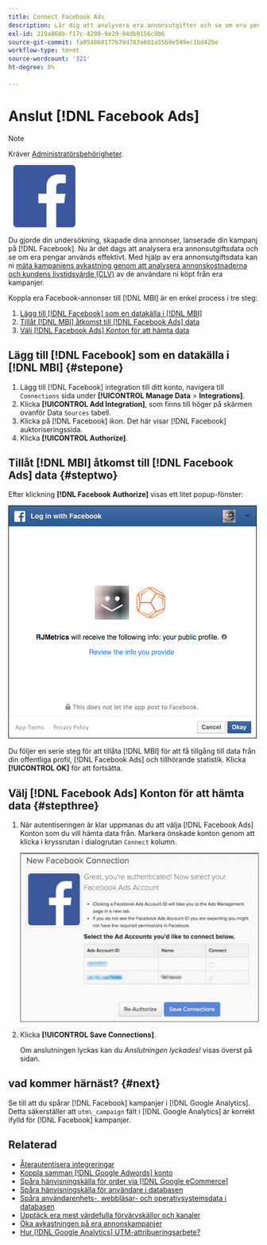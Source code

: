 ```yaml
---
title: Connect Facebook Ads
description: Lär dig att analysera era annonsutgifter och se om era pengar används effektivt.
exl-id: 219a868b-f17c-4299-9e29-94db9156c9b6
source-git-commit: fa954868177b79d703a601a55b9e549ec1bd425e
workflow-type: tm+mt
source-wordcount: '321'
ht-degree: 0%

---
```


# Anslut [!DNL Facebook Ads]

>[!NOTE]
>
>Kräver [Administratörsbehörigheter](../../../administrator/user-management/user-management.md).

![](../../../assets/Facebook_Logo.png)

Du gjorde din undersökning, skapade dina annonser, lanserade din kampanj på [!DNL Facebook]. Nu är det dags att analysera era annonsutgiftsdata och se om era pengar används effektivt. Med hjälp av era annonsutgiftsdata kan ni [mäta kampanjens avkastning genom att analysera annonskostnaderna och kundens livstidsvärde (CLV)](../../../data-analyst/analysis/roi-ad-camp.md) av de användare ni köpt från era kampanjer.

Koppla era Facebook-annonser till [!DNL MBI] är en enkel process i tre steg:

1. [Lägg till [!DNL Facebook] som en datakälla i [!DNL MBI]](#stepone)
1. [Tillåt [!DNL MBI] åtkomst till [!DNL Facebook Ads] data](#steptwo)
1. [Välj [!DNL Facebook Ads] Konton för att hämta data](#stepthree)

## Lägg till [!DNL Facebook] som en datakälla i [!DNL MBI] {#stepone}

1. Lägg till [!DNL Facebook] integration till ditt konto, navigera till `Connections` sida under **[!UICONTROL Manage Data** > **Integrations]**.
1. Klicka **[!UICONTROL Add Integration]**, som finns till höger på skärmen ovanför Data `Sources` tabell.
1. Klicka på [!DNL Facebook] ikon. Det här visar [!DNL Facebook] auktoriseringssida.
1. Klicka **[!UICONTROL Authorize]**.

## Tillåt [!DNL MBI] åtkomst till [!DNL Facebook Ads] data {#steptwo}

Efter klickning **[!DNL Facebook Authorize]** visas ett litet popup-fönster:

![](../../../assets/Facebook_Access_Popup.png)

Du följer en serie steg för att tillåta [!DNL MBI] för att få tillgång till data från din offentliga profil, [!DNL Facebook Ads] och tillhörande statistik. Klicka **[!UICONTROL OK]** för att fortsätta.

## Välj [!DNL Facebook Ads] Konton för att hämta data {#stepthree}

1. När autentiseringen är klar uppmanas du att välja [!DNL Facebook Ads] Konton som du vill hämta data från. Markera önskade konton genom att klicka i kryssrutan i dialogrutan `Connect` kolumn.

   ![](../../../assets/Facebook_Ad_Accounts.png)

1. Klicka **[!UICONTROL Save Connections]**.

   Om anslutningen lyckas kan du *Anslutningen lyckades!* visas överst på sidan.

## vad kommer härnäst? {#next}

Se till att du spårar [!DNL Facebook] kampanjer i [!DNL Google Analytics]. Detta säkerställer att `utm\_campaign` fält i [!DNL Google Analytics] är korrekt ifylld för [!DNL Facebook] kampanjer.

## Relaterad

* [Återautentisera integreringar](https://experienceleague.adobe.com/docs/commerce-knowledge-base/kb/how-to/mbi-reauthenticating-integrations.html?lang=en)
* [Koppla samman [!DNL Google Adwords] konto](../integrations/google-ecommerce.md)
* [Spåra hänvisningskälla för order via [!DNL Google eCommerce]](../integrations/google-ecommerce.md)
* [Spåra hänvisningskälla för användare i databasen](../../analysis/google-track-user-acq.md)
* [Spåra användarenhets-, webbläsar- och operativsystemsdata i databasen](../../analysis/track-usr-dev-browser.md)
* [Upptäck era mest värdefulla förvärvskällor och kanaler](../../analysis/most-value-source-channel.md)
* [Öka avkastningen på era annonskampanjer](../../analysis/roi-ad-camp.md)
* [Hur [!DNL Google Analytics] UTM-attribueringsarbete?](../../analysis/utm-attributes.md)
